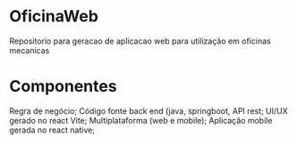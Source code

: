 # OficinaWeb
Repositorio para geracao de aplicacao web para utilização em oficinas mecanicas
# Componentes
Regra de negócio;
Código fonte back end (java, springboot, API rest;
UI/UX gerado no react Vite;
Multiplataforma (web e mobile);
Aplicação mobile gerada no react native;
